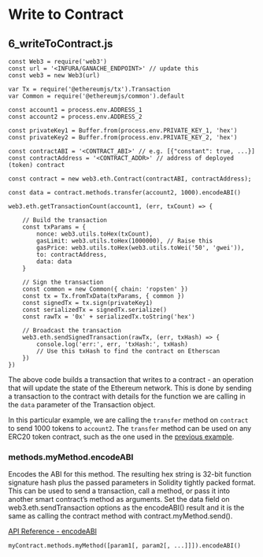 # Write to Contract  
## 6_writeToContract.js  
```
const Web3 = require('web3')
const url = '<INFURA/GANACHE_ENDPOINT>' // update this
const web3 = new Web3(url)

var Tx = require('@ethereumjs/tx').Transaction
var Common = require('@ethereumjs/common').default

const account1 = process.env.ADDRESS_1
const account2 = process.env.ADDRESS_2

const privateKey1 = Buffer.from(process.env.PRIVATE_KEY_1, 'hex')
const privateKey2 = Buffer.from(process.env.PRIVATE_KEY_2, 'hex')

const contractABI = '<CONTRACT_ABI>' // e.g. [{"constant": true, ...}]
const contractAddress = '<CONTRACT_ADDR>' // address of deployed (token) contract

const contract = new web3.eth.Contract(contractABI, contractAddress);

const data = contract.methods.transfer(account2, 1000).encodeABI()

web3.eth.getTransactionCount(account1, (err, txCount) => {

	// Build the transaction
	const txParams = {
		nonce: web3.utils.toHex(txCount),
		gasLimit: web3.utils.toHex(1000000), // Raise this
		gasPrice: web3.utils.toHex(web3.utils.toWei('50', 'gwei')),
		to: contractAddress,
		data: data 
	}

	// Sign the transaction
	const common = new Common({ chain: 'ropsten' })
	const tx = Tx.fromTxData(txParams, { common })
	const signedTx = tx.sign(privateKey1)
	const serializedTx = signedTx.serialize()
	const rawTx = '0x' + serializedTx.toString('hex')

	// Broadcast the transaction
	web3.eth.sendSignedTransaction(rawTx, (err, txHash) => {
		console.log('err:', err, 'txHash:', txHash)
		// Use this txHash to find the contract on Etherscan
	})
})
```

The above code builds a transaction that writes to a contract - an operation that will update the state of the Ethereum network. This is done by sending a transaction to the contract with details for the function we are calling in the `data` parameter of the Transaction object. 

In this particular example, we are calling the `transfer` method on `contract` to send 1000 tokens to `account2`. The `transfer` method can be used on any ERC20 token contract, such as the one used in the [previous example](../5_deployContract). 

### methods.myMethod.encodeABI
Encodes the ABI for this method. The resulting hex string is 32-bit function signature hash plus the passed parameters in Solidity tightly packed format. This can be used to send a transaction, call a method, or pass it into another smart contract’s method as arguments. Set the data field on web3.eth.sendTransaction options as the encodeABI() result and it is the same as calling the contract method with contract.myMethod.send().

[API Reference - encodeABI](https://web3js.readthedocs.io/en/v1.3.0/web3-eth-contract.html?highlight=contract%20methods#contract-encodeabi)
```
myContract.methods.myMethod([param1[, param2[, ...]]]).encodeABI()
```
